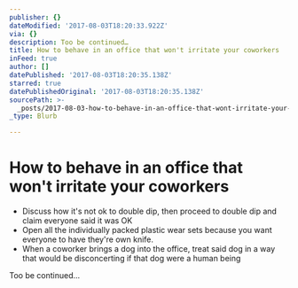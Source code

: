 ```yaml
---
publisher: {}
dateModified: '2017-08-03T18:20:33.922Z'
via: {}
description: Too be continued…
title: How to behave in an office that won't irritate your coworkers
inFeed: true
author: []
datePublished: '2017-08-03T18:20:35.138Z'
starred: true
datePublishedOriginal: '2017-08-03T18:20:35.138Z'
sourcePath: >-
  _posts/2017-08-03-how-to-behave-in-an-office-that-wont-irritate-your-coworker.md
_type: Blurb

---
```

# How to behave in an office that won't irritate your coworkers

* Discuss how it's not ok to double dip, then proceed to double dip and claim everyone said it was OK
* Open all the individually packed plastic wear sets because you want everyone to have they're own knife.
* When a coworker brings a dog into the office, treat said dog in a way that would be disconcerting if that dog were a human being

Too be continued...